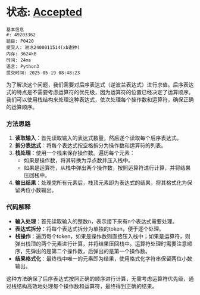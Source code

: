 # 状态: [Accepted](http://dsbpython.openjudge.cn/dspythonbook/solution/49203362/)

```
基本信息
#: 49203362
题目: P0420
提交人: 谢冰2400011514(xb谢神)
内存: 3624kB
时间: 24ms
语言: Python3
提交时间: 2025-05-19 08:48:23
```

为了解决这个问题，我们需要对后序表达式（逆波兰表达式）进行求值。后序表达式的特点是不需要考虑运算符的优先级，因为运算符的位置已经决定了运算顺序。我们可以使用栈结构来处理这种表达式，依次处理每个操作数和运算符，确保正确的运算顺序。

### 方法思路
1. **读取输入**：首先读取输入的表达式数量，然后逐个读取每个后序表达式。
2. **拆分表达式**：将每个表达式按空格拆分为操作数和运算符的列表。
3. **栈处理**：使用一个栈来保存操作数。遍历每个元素：
   - 如果是操作数，将其转换为浮点数并压入栈中。
   - 如果是运算符，从栈中弹出两个操作数，按照运算符进行计算，并将结果压回栈中。
4. **输出结果**：处理完所有元素后，栈顶元素即为表达式的结果，将其格式化为保留两位小数输出。

### 代码解释
- **输入处理**：首先读取输入的整数n，表示接下来有n个表达式需要处理。
- **表达式拆分**：将每个表达式拆分为单独的token，便于逐个处理。
- **栈操作**：遍历每个token，如果是操作数则直接压入栈中；如果是运算符，则弹出栈顶的两个元素进行计算，并将结果压回栈中。运算符处理时需要注意顺序，先弹出的是第二个操作数，后弹出的是第一个操作数。
- **结果格式化**：最终栈中唯一的元素即为结果，使用格式化字符串保留两位小数输出。

这种方法确保了后序表达式按照正确的顺序进行计算，无需考虑运算符优先级，通过栈结构高效地处理每个操作数和运算符，最终得到正确的结果。

